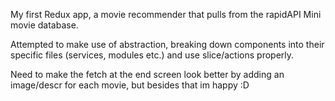 My first Redux app, a movie recommender that pulls from the rapidAPI Mini movie database.

Attempted to make use of abstraction, breaking down components into their specific files (services, modules etc.) and use slice/actions properly.

Need to make the fetch at the end screen look better by adding an image/descr for each movie, but besides that im happy :D

